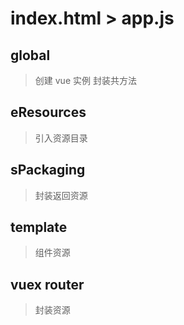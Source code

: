 # index.html > app.js

## global 
> 创建 vue 实例 封装共方法

## eResources 
> 引入资源目录

## sPackaging 
> 封装返回资源

## template 
> 组件资源

## vuex router
> 封装资源